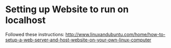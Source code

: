 # Setting up Website to run on localhost

Followed these instructions: http://www.linuxandubuntu.com/home/how-to-setup-a-web-server-and-host-website-on-your-own-linux-computer
